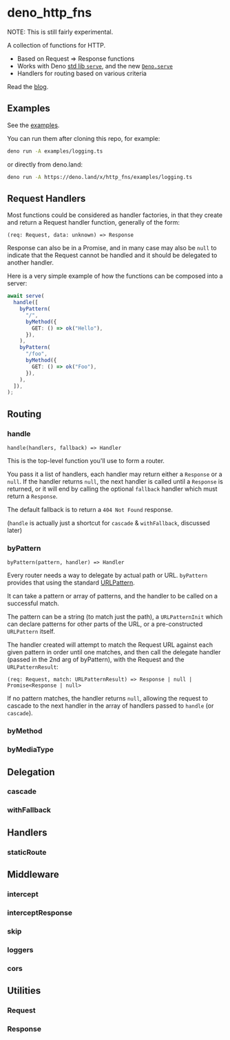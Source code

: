 # deno_http_fns

NOTE: This is still fairly experimental.

A collection of functions for HTTP.

- Based on Request => Response functions
- Works with Deno [std lib `serve`][std_serve], and the new
  [`Deno.serve`][deno_serve]
- Handlers for routing based on various criteria

Read the [blog].

[std_serve]: https://deno.land/std/http/server.ts?s=serve
[deno_serve]: https://deno.land/api?s=Deno.serve
[blog]: https://jollytoad.deno.dev/blog/http_fns

## Examples

See the [examples](./examples).

You can run them after cloning this repo, for example:

```sh
deno run -A examples/logging.ts
```

or directly from deno.land:

```sh
deno run -A https://deno.land/x/http_fns/examples/logging.ts
```

## Request Handlers

Most functions could be considered as handler factories, in that they create and
return a Request handler function, generally of the form:

`(req: Request, data: unknown) => Response`

Response can also be in a Promise, and in many case may also be `null` to
indicate that the Request cannot be handled and it should be delegated to
another handler.

Here is a very simple example of how the functions can be composed into a
server:

```ts
await serve(
  handle([
    byPattern(
      "/",
      byMethod({
        GET: () => ok("Hello"),
      }),
    ),
    byPattern(
      "/foo",
      byMethod({
        GET: () => ok("Foo"),
      }),
    ),
  ]),
);
```

## Routing

### handle

`handle(handlers, fallback) => Handler`

This is the top-level function you'll use to form a router.

You pass it a list of handlers, each handler may return either a `Response` or a
`null`. If the handler returns `null`, the next handler is called until a
`Response` is returned, or it will end by calling the optional `fallback`
handler which must return a `Response`.

The default fallback is to return a `404 Not Found` response.

(`handle` is actually just a shortcut for `cascade` & `withFallback`, discussed
later)

### byPattern

`byPattern(pattern, handler) => Handler`

Every router needs a way to delegate by actual path or URL. `byPattern` provides
that using the standard
[URLPattern](https://developer.mozilla.org/en-US/docs/Web/API/URLPattern).

It can take a pattern or array of patterns, and the handler to be called on a
successful match.

The pattern can be a string (to match just the path), a `URLPatternInit` which
can declare patterns for other parts of the URL, or a pre-constructed
`URLPattern` itself.

The handler created will attempt to match the Request URL against each given
pattern in order until one matches, and then call the delegate handler (passed
in the 2nd arg of byPattern), with the Request and the `URLPatternResult`:

`(req: Request, match: URLPatternResult) => Response | null | Promise<Response | null>`

If no pattern matches, the handler returns `null`, allowing the request to
cascade to the next handler in the array of handlers passed to `handle` (or
`cascade`).

### byMethod

### byMediaType

## Delegation

### cascade

### withFallback

## Handlers

### staticRoute

## Middleware

### intercept

### interceptResponse

### skip

### loggers

### cors

## Utilities

### Request

### Response
